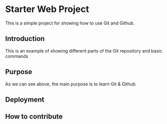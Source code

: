 # Starter Web Project

This is a simple project for showing how to use Git and Github.

## Introduction

This is an example of showing different parts of the Git repository and basic commands

## Purpose

As we can see above, the main purpose is to learn Git & Github

## Deployment

## How to contribute
